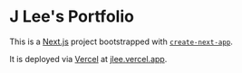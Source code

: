 # J Lee's Portfolio

This is a [Next.js](https://nextjs.org/) project bootstrapped with [`create-next-app`](https://github.com/vercel/next.js/tree/canary/packages/create-next-app).

It is deployed via [Vercel](https://vercel.com/) at [jlee.vercel.app](https://jlee.vercel.app).

